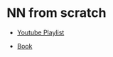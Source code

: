 # NN from scratch

- [Youtube Playlist](https://www.youtube.com/watch?v=Wo5dMEP_BbI&list=PLQVvvaa0QuDcjD5BAw2DxE6OF2tius3V3&index=1&ab_channel=sentdex)

- [Book](https://nnfs.io)
